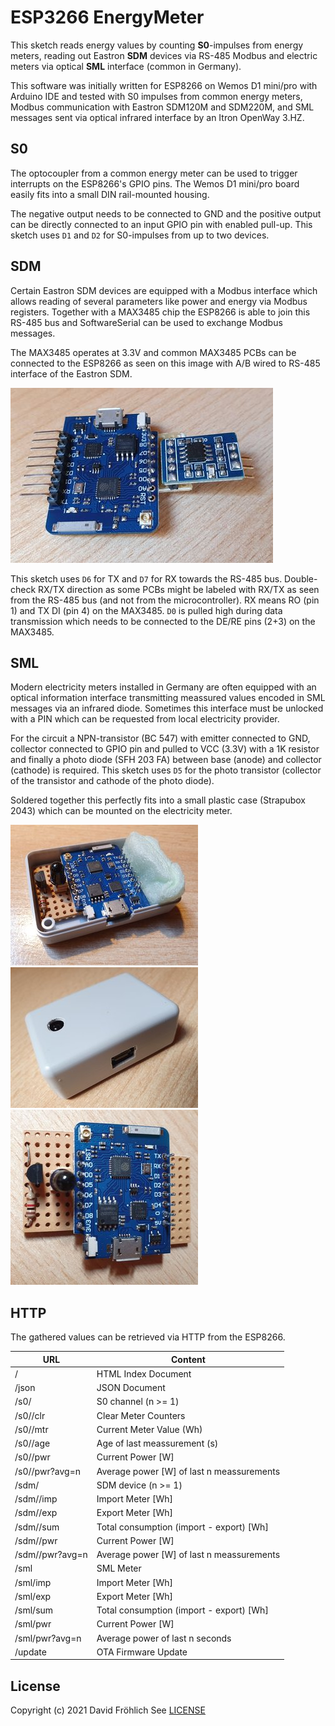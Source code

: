 # ESP3266 EnergyMeter

This sketch reads energy values by counting **S0**-impulses from energy meters, reading out Eastron **SDM** devices via RS-485 Modbus and electric meters via optical **SML** interface (common in Germany).

This software was initially written for ESP8266 on Wemos D1 mini/pro with Arduino IDE and tested with S0 impulses from common energy meters, Modbus communication with Eastron SDM120M and SDM220M, and SML messages sent via optical infrared interface by an Itron OpenWay 3.HZ.



## S0

The optocoupler from a common energy meter can be used to trigger interrupts on the ESP8266's GPIO pins. The Wemos D1 mini/pro board easily fits into a small DIN rail-mounted housing.

The negative output needs to be connected to GND and the positive output can be directly connected to an input GPIO pin with enabled pull-up.
This sketch uses `D1` and `D2` for S0-impulses from up to two devices.



## SDM

Certain Eastron SDM devices are equipped with a Modbus interface which allows reading of several parameters like power and energy via Modbus registers. Together with a MAX3485 chip the ESP8266 is able to join this RS-485 bus and SoftwareSerial can be used to exchange Modbus messages.

The MAX3485 operates at 3.3V and common MAX3485 PCBs can be connected to the ESP8266 as seen on this image with A/B wired to RS-485 interface of the Eastron SDM.

![EnergyMeter SDM Photo](img/EnergyMeter-sdm.jpg?raw=true)

This sketch uses `D6` for TX and `D7` for RX towards the RS-485 bus.
Double-check RX/TX direction as some PCBs might be labeled with RX/TX as seen from the RS-485 bus (and not from the microcontroller). RX means RO (pin 1) and TX DI (pin 4) on the MAX3485.
`D0` is pulled high during data transmission which needs to be connected to the DE/RE pins (2+3) on the MAX3485.



## SML

Modern electricity meters installed in Germany are often equipped with an optical information interface transmitting meassured values encoded in SML messages via an infrared diode. Sometimes this interface must be unlocked with a PIN which can be requested from local electricity provider.

For the circuit a NPN-transistor (BC 547) with emitter connected to GND, collector connected to GPIO pin and pulled to VCC (3.3V) with a 1K resistor and finally a photo diode (SFH 203 FA) between base (anode) and collector (cathode) is required.
This sketch uses `D5` for the photo transistor (collector of the transistor and cathode of the photo diode).

Soldered together this perfectly fits into a small plastic case (Strapubox 2043) which can be mounted on the electricity meter.

![EnergyMeter SML Board](img/EnergyMeter-sml-board.jpg?raw=true)
![EnergyMeter SML Case](img/EnergyMeter-sml-case.jpg?raw=true)
![EnergyMeter SML Photo](img/EnergyMeter-sml.jpg?raw=true)



## HTTP

The gathered values can be retrieved via HTTP from the ESP8266.

URL                | Content
------------------ | ----------------------------
/                  | HTML Index Document
/json              | JSON Document
/s0/<n>            | S0 channel (n >= 1)
/s0/<n>/clr        | Clear Meter Counters
/s0/<n>/mtr        | Current Meter Value (Wh)
/s0/<n>/age        | Age of last meassurement (s)
/s0/<n>/pwr        | Current Power [W]
/s0/<n>/pwr?avg=n  | Average power [W] of last n meassurements
/sdm/<n>           | SDM device (n >= 1)
/sdm/<n>/imp       | Import Meter [Wh]
/sdm/<n>/exp       | Export Meter [Wh]
/sdm/<n>/sum       | Total consumption (import - export) [Wh]
/sdm/<n>/pwr       | Current Power [W]
/sdm/<n>/pwr?avg=n | Average power [W] of last n meassurements
/sml               | SML Meter
/sml/imp           | Import Meter [Wh]
/sml/exp           | Export Meter [Wh]
/sml/sum           | Total consumption (import - export) [Wh]
/sml/pwr           | Current Power [W]
/sml/pwr?avg=n     | Average power of last n seconds
/update            | OTA Firmware Update



## License

Copyright (c) 2021 David Fröhlich
See [LICENSE](LICENSE)

